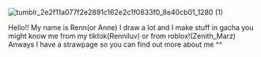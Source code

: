 ![tumblr_2e2f11a077f2e2891c162e2c1f0833f0_8e40cb01_1280 (1)](https://github.com/user-attachments/assets/d895225e-96cb-4322-a6ee-e1f24ab03610)

Hello!! My name is Renn(or Anne) I draw a lot and I make stuff in gacha you might know me from my tiktok(Renniluv) or from roblox!(Zenith_Marz)
Anways I have a strawpage so you can find out more about me ^^
